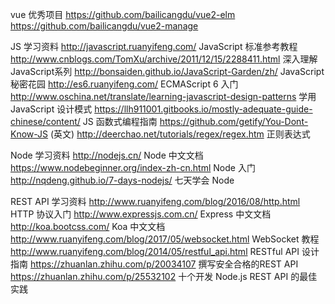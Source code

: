 vue 优秀项目
https://github.com/bailicangdu/vue2-elm
https://github.com/bailicangdu/vue2-manage


JS 学习资料
http://javascript.ruanyifeng.com/ JavaScript 标准参考教程
http://www.cnblogs.com/TomXu/archive/2011/12/15/2288411.html 深入理解JavaScript系列
http://bonsaiden.github.io/JavaScript-Garden/zh/  JavaScript 秘密花园
http://es6.ruanyifeng.com/ ECMAScript 6 入门
http://www.oschina.net/translate/learning-javascript-design-patterns  学用 JavaScript 设计模式
https://llh911001.gitbooks.io/mostly-adequate-guide-chinese/content/  JS 函数式编程指南
https://github.com/getify/You-Dont-Know-JS (英文)
http://deerchao.net/tutorials/regex/regex.htm 正则表达式

Node 学习资料
http://nodejs.cn/ Node 中文文档
https://www.nodebeginner.org/index-zh-cn.html Node 入门
http://nqdeng.github.io/7-days-nodejs/ 七天学会 Node

REST API 学习资料
http://www.ruanyifeng.com/blog/2016/08/http.html HTTP 协议入门
http://www.expressjs.com.cn/ Express 中文文档
http://koa.bootcss.com/ Koa 中文文档
http://www.ruanyifeng.com/blog/2017/05/websocket.html WebSocket 教程
http://www.ruanyifeng.com/blog/2014/05/restful_api.html RESTful API 设计指南
https://zhuanlan.zhihu.com/p/20034107 撰写安全合格的REST API
https://zhuanlan.zhihu.com/p/25532102 十个开发 Node.js REST API 的最佳实践
